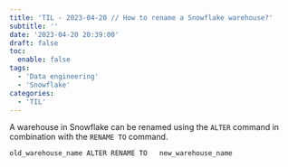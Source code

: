 ```yaml
---
title: 'TIL - 2023-04-20 // How to rename a Snowflake warehouse?'
subtitle: ''
date: '2023-04-20 20:39:00'
draft: false
toc:
  enable: false
tags: 
  - 'Data engineering'
  - 'Snowflake'
categories: 
  - 'TIL'
---
```


A warehouse in Snowflake can be renamed using the `ALTER` command in combination with the `RENAME TO` command.

```snowflake
old_warehouse_name ALTER RENAME TO   new_warehouse_name
````

